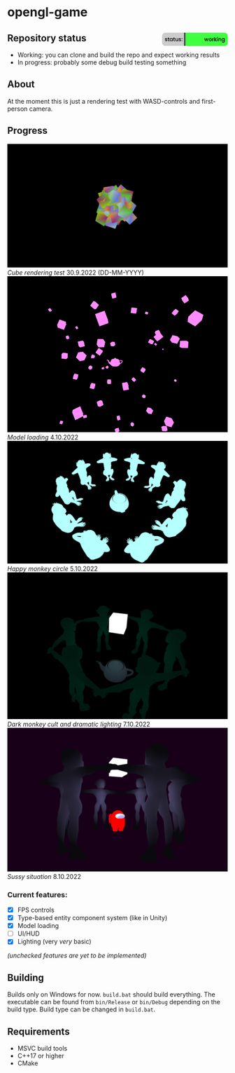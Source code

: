 # opengl-game
## Repository status <img src="status.png?" width="150" height="30" align="right"/>

- Working: you can clone and build the repo and expect working results
- In progress: probably some debug build testing something

## About
At the moment this is just a rendering test with WASD-controls and first-person camera.
## Progress
![Image showing the game](/screenshot.png)
*Cube rendering test* 30.9.2022 (DD-MM-YYYY)
![Image also showing the game](/screenshot2.png)
*Model loading* 4.10.2022
![Image also showing the game](/screenshot3.png)
*Happy monkey circle* 5.10.2022
![Image showing the lighting](/screenshot4.png)
*Dark monkey cult and dramatic lighting* 7.10.2022
![Image showing amogus](/screenshot5.png)
*Sussy situation* 8.10.2022
### Current features:
- [x] FPS controls
- [x] Type-based entity component system (like in Unity)
- [x] Model loading
- [ ] UI/HUD
- [x] Lighting (very *very* basic)

*(unchecked features are yet to be implemented)*
## Building
Builds only on Windows for now. ``build.bat`` should build everything. The executable can be found from ``bin/Release`` or ``bin/Debug`` depending on the build type. Build type can be changed in ``build.bat``.
## Requirements
- MSVC build tools
- C++17 or higher
- CMake